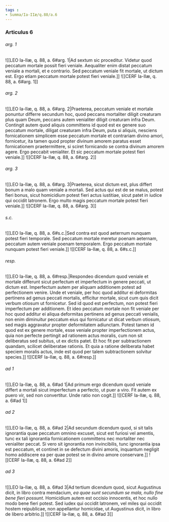 ```yaml
---
tags : 
- Summa/Ia-IIæ/q.88/a.6
---
```


### Articulus 6

###### arg. 1
![[LEO Ia-IIæ, q. 88, a. 6#arg. 1|Ad sextum sic proceditur. Videtur quod peccatum mortale possit fieri veniale. Aequaliter enim distat peccatum veniale a mortali, et e contrario. Sed peccatum veniale fit mortale, ut dictum est. Ergo etiam peccatum mortale potest fieri veniale.]]
![[CERF Ia-IIæ, q. 88, a. 6#arg. 1]]

###### arg. 2
![[LEO Ia-IIæ, q. 88, a. 6#arg. 2|Praeterea, peccatum veniale et mortale ponuntur differre secundum hoc, quod peccans mortaliter diligit creaturam plus quam Deum, peccans autem venialiter diligit creaturam infra Deum. Contingit autem quod aliquis committens id quod est ex genere suo peccatum mortale, diligat creaturam infra Deum, puta si aliquis, nesciens fornicationem simplicem esse peccatum mortale et contrariam divino amori, fornicetur, ita tamen quod propter divinum amorem paratus esset fornicationem praetermittere, si sciret fornicando se contra divinum amorem agere. Ergo peccabit venialiter. Et sic peccatum mortale potest fieri veniale.]]
![[CERF Ia-IIæ, q. 88, a. 6#arg. 2]]

###### arg. 3
![[LEO Ia-IIæ, q. 88, a. 6#arg. 3|Praeterea, sicut dictum est, plus differt bonum a malo quam veniale a mortali. Sed actus qui est de se malus, potest fieri bonus, sicut homicidium potest fieri actus iustitiae, sicut patet in iudice qui occidit latronem. Ergo multo magis peccatum mortale potest fieri veniale.]]
![[CERF Ia-IIæ, q. 88, a. 6#arg. 3]]

###### s.c.
![[LEO Ia-IIæ, q. 88, a. 6#s.c.|Sed contra est quod aeternum nunquam potest fieri temporale. Sed peccatum mortale meretur poenam aeternam, peccatum autem veniale poenam temporalem. Ergo peccatum mortale nunquam potest fieri veniale.]]
![[CERF Ia-IIæ, q. 88, a. 6#s.c.]]

###### resp.
![[LEO Ia-IIæ, q. 88, a. 6#resp.|Respondeo dicendum quod veniale et mortale differunt sicut perfectum et imperfectum in genere peccati, ut dictum est. Imperfectum autem per aliquam additionem potest ad perfectionem venire. Unde et veniale, per hoc quod additur ei deformitas pertinens ad genus peccati mortalis, efficitur mortale, sicut cum quis dicit verbum otiosum ut fornicetur. Sed id quod est perfectum, non potest fieri imperfectum per additionem. Et ideo peccatum mortale non fit veniale per hoc quod additur ei aliqua deformitas pertinens ad genus peccati venialis, non enim diminuitur peccatum eius qui fornicatur ut dicat verbum otiosum, sed magis aggravatur propter deformitatem adiunctam. Potest tamen id quod est ex genere mortale, esse veniale propter imperfectionem actus, quia non perfecte pertingit ad rationem actus moralis, cum non sit deliberatus sed subitus, ut ex dictis patet. Et hoc fit per subtractionem quandam, scilicet deliberatae rationis. Et quia a ratione deliberata habet speciem moralis actus, inde est quod per talem subtractionem solvitur species.]]
![[CERF Ia-IIæ, q. 88, a. 6#resp.]]

###### ad 1
![[LEO Ia-IIæ, q. 88, a. 6#ad 1|Ad primum ergo dicendum quod veniale differt a mortali sicut imperfectum a perfecto, ut puer a viro. Fit autem ex puero vir, sed non convertitur. Unde ratio non cogit.]]
![[CERF Ia-IIæ, q. 88, a. 6#ad 1]]

###### ad 2
![[LEO Ia-IIæ, q. 88, a. 6#ad 2|Ad secundum dicendum quod, si sit talis ignorantia quae peccatum omnino excuset, sicut est furiosi vel amentis, tunc ex tali ignorantia fornicationem committens nec mortaliter nec venialiter peccat. Si vero sit ignorantia non invincibilis, tunc ignorantia ipsa est peccatum, et continet in se defectum divini amoris, inquantum negligit homo addiscere ea per quae potest se in divino amore conservare.]]
![[CERF Ia-IIæ, q. 88, a. 6#ad 2]]

###### ad 3
![[LEO Ia-IIæ, q. 88, a. 6#ad 3|Ad tertium dicendum quod, sicut Augustinus dicit, in libro contra mendacium, *ea quae sunt secundum se mala, nullo fine bene fieri possunt*. Homicidium autem est occisio innocentis, et hoc nullo modo bene fieri potest. Sed iudex qui occidit latronem, vel miles qui occidit hostem reipublicae, non appellantur homicidae, ut Augustinus dicit, in libro de libero arbitrio.]]
![[CERF Ia-IIæ, q. 88, a. 6#ad 3]]

